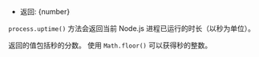 <!-- YAML
added: v0.5.0
-->

* 返回: {number}

`process.uptime()` 方法会返回当前 Node.js 进程已运行的时长（以秒为单位）。

返回的值包括秒的分数。
使用 `Math.floor()` 可以获得秒的整数。

